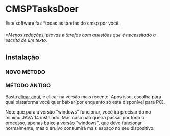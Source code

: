 # CMSPTasksDoer

Este software faz *todas as tarefas do cmsp por você.

###### *Menos redações, provas e tarefas com questões que é necessitado a escrita de um texto.

## Instalação
### NOVO MÉTODO
<!-- BEGIN LATEST DOWNLOAD BUTTON -->
<!-- END LATEST DOWNLOAD BUTTON -->

### MÉTODO ANTIGO

Basta [clicar aqui](https://github.com/Vitor1-1Santana/CMSPTasksDoer/releases), e clicar na versão mais recente.
Após isso, escolha para qual plataforma você quer baixar(por enquanto só está disponível para PC).

Note que para a versão "windows" funcionar, você irá precisar do no mínimo JAVA 14 instalado.
Mas caso não queira passar por todo o processo, apenas baixe a versão "windows", que deve
funcionar normalmente, mas o aruivo consumirá mais espaço no seu dispositivo.

